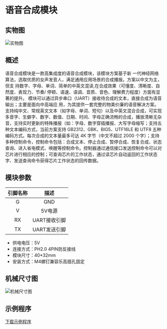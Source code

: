 # 语音合成模块

## 实物图

![实物图]()

## 概述

语音合成模块是一款高集成度的语音合成模块，该模块方案基于新 一代神经网络算法，选取优质的女声发音人，满足通用应用场景的合成播报。方案以中文为主，但支 持数字、字母、单词、简单的中英文混读,在合成效果（可懂度、清晰度、自然度、表现力、节奏/ 停顿、语速、语调、音质、音色、理解费力程度）方面有显著的提升。 模块可以通过异步串口（UART）接收待合成的文本，直接合成为语音输出；主要是面向中高端应 用，为其提供一套完整的物美价廉的语音解决方案。支持纯中文、常规英文文本（如字母、单词、短句）以及中英文混合合成，可实现多音字、生僻字、数字、数值、日期、时间、字母正确流畅的合成，播放清晰无杂音，支持实时更新的特殊播报（如：字母、数字穿插播报、大写字母缩写；支持五种文本编码方式，当前方案支持 GB2312、GBK、BIG5、UTF16LE 和 UTF8 五种编码方式。每次合成的文本量最多可达 4K 字节（中文不超过 2000 个字）；支持多种控制命令，控制命令包括：合成文本、停止合成、暂停合成、恢复合成、状态查询、进入省电模式、唤醒等控制命令。控制器通过通信接口发送控制命令可以对芯片进行相应的控制；可查询芯片的工作状态，通过读芯片自动返回的工作状态字、发送查询命令获得芯片工作状态的回传数据。

##  模块参数

| 引脚名称 |     描述     |
| :------: | :----------: |
|    G     |     GND      |
|    V     |    5V电源    |
|    RX    | UART接收引脚 |
|    TX    | UART发送引脚 |

- 供电电压：5V
- 连接方式：PH2.0 4PIN防反接线
- 模块尺寸：40*32mm
- 安装方式：M4螺钉兼容乐高插孔固定

## 机械尺寸图

![机械尺寸图]()

## 示例程序



[下载示例程序]()

